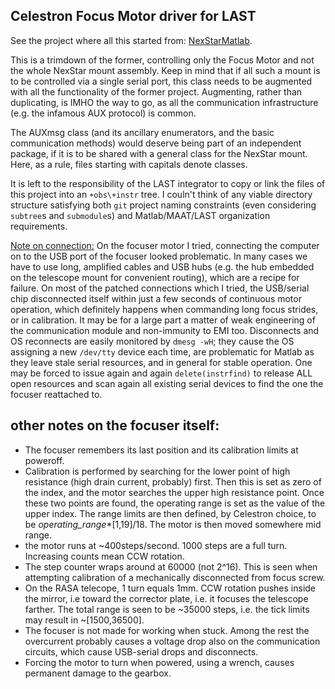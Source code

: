 ## Celestron Focus Motor driver for LAST

See the project where all this started from: [NexStarMatlab](https://github.com/EastEriq/NexStarMatlab).

This is a trimdown of the former, controlling only the Focus Motor and not the whole NexStar mount assembly. Keep in mind that if all such a mount is to be controlled via a single serial port, this class needs to be augmented with all the functionality of the former project. Augmenting, rather than duplicating, is IMHO the way to go, as all the communication infrastructure (e.g. the infamous AUX protocol) is common.

The AUXmsg class (and its ancillary enumerators, and the basic communication methods) would deserve being part of an independent package, if it is to be shared with a general class for the NexStar mount.
Here, as a rule, files starting with capitals denote classes.

It is left to the responsibility of the LAST integrator to copy or link the files of this project into an `+obs\+instr` tree. I couln't think of any viable directory structure satisfying both `git` project naming constraints (even considering `subtree`s and `submodule`s) and Matlab/MAAT/LAST organization requirements.

<u>Note on connection:</u> On the focuser motor I tried, connecting the computer on to the USB
port of the focuser looked problematic. In many cases we have to use long, amplified cables and
USB hubs (e.g. the hub embedded on the telescope mount for convenient routing), which are a recipe
for failure. On most of the patched connections which I tried, the USB/serial chip disconnected itself within just a few seconds of continuous motor operation, which definitely happens when commanding long
focus strides, or in calibration. It may be for a large part
a matter of weak engineering of the communication module and non-immunity to EMI too. Disconnects and OS reconnects are
easily monitored by `dmesg -wH`; they cause the OS assigning a new `/dev/tty` device each time, are problematic for Matlab as they leave stale serial resources, and in general for stable operation. One may be forced to issue again and again `delete(instrfind)` to release ALL open
resources and scan again all existing serial devices to find the one the focuser reattached to.

## other notes on the focuser itself:

- The focuser remembers its last position and its calibration limits at poweroff.
- Calibration is performed by searching for the lower point of high resistance (high
  drain current, probably) first. Then this is set as zero of the index, and the motor searches
  the upper high resistance point. Once these two points are found, the operating range is set
  as the value of the upper index. The range limits are then defined, by Celestron choice, to be
  _operating_range_*[1,19]/18. The motor is then moved somewhere mid range.
- the motor runs at ~400steps/second. 1000 steps are a full turn. Increasing counts mean CCW rotation.
- The step counter wraps around at 60000 (not 2^16). This is seen when attempting calibration of a
  mechanically disconnected from focus screw.
- On the RASA telecope, 1 turn equals 1mm. CCW rotation pushes inside the mirror, i.e toward the corrector
  plate, i.e. it focuses the telescope farther. The total range is seen to be ~35000 steps, i.e.
  the tick limits may result in ~[1500,36500].
- The focuser is not made for working when stuck. Among the rest the overcurrent probably causes a voltage drop
  also on the communication circuits, which cause USB-serial drops and disconnects.
- Forcing the motor to turn when powered, using a wrench, causes permanent damage to the gearbox.

